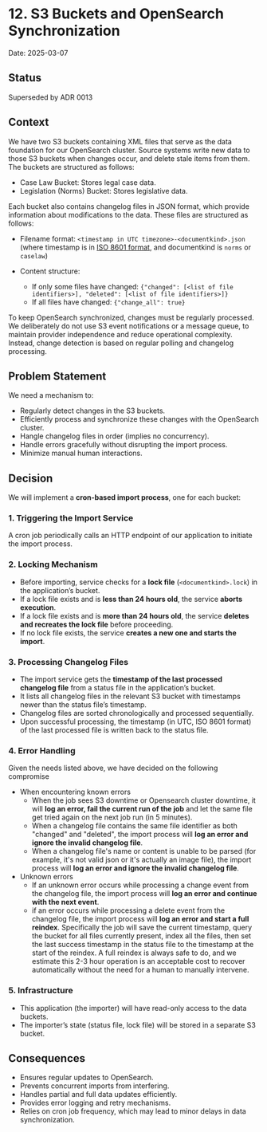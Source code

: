 # 12. S3 Buckets and OpenSearch Synchronization

Date: 2025-03-07

## Status

Superseded by ADR 0013

## Context

We have two S3 buckets containing XML files that serve as the data foundation for our OpenSearch cluster. Source systems write new data to those S3 buckets when changes occur, and delete stale items from them. The buckets are structured as follows:

- Case Law Bucket: Stores legal case data.
- Legislation (Norms) Bucket: Stores legislative data.

Each bucket also contains changelog files in JSON format, which provide information about modifications to the data.
These files are structured as follows:
- Filename format: `<timestamp in UTC timezone>-<documentkind>.json` (where timestamp is in [ISO 8601 format](https://en.wikipedia.org/wiki/ISO_8601), and documentkind is `norms` or `caselaw`)

- Content structure:
  - If only some files have changed: `{"changed": [<list of file identifiers>], "deleted": [<list of file identifiers>]}`
  - If all files have changed: `{"change_all": true}`

To keep OpenSearch synchronized, changes must be regularly processed. We deliberately do not use S3 event notifications or a message queue, to maintain provider independence and reduce operational complexity. Instead, change detection is based on regular polling and changelog processing.

## Problem Statement
We need a mechanism to:

- Regularly detect changes in the S3 buckets.
- Efficiently process and synchronize these changes with the OpenSearch cluster.
- Hangle changelog files in order (implies no concurrency).
- Handle errors gracefully without disrupting the import process.
- Minimize manual human interactions.

## Decision
We will implement a **cron-based import process**, one for each bucket:

### 1. Triggering the Import Service
A cron job periodically calls an HTTP endpoint of our application to initiate the import process.

### 2. Locking Mechanism
- Before importing, service checks for a **lock file** (`<documentkind>.lock`) in the application’s bucket.
- If a lock file exists and is **less than 24 hours old**, the service **aborts execution**.
- If a lock file exists and is **more than 24 hours old**, the service **deletes and recreates the lock file** before proceeding.
- If no lock file exists, the service **creates a new one and starts the import**.

### 3. Processing Changelog Files
- The import service gets the **timestamp of the last processed changelog file** from a status file in the application’s bucket.
- It lists all changelog files in the relevant S3 bucket with timestamps newer than the status file’s timestamp.
- Changelog files are sorted chronologically and processed sequentially.
- Upon successful processing, the timestamp (in UTC, ISO 8601 format) of the last processed file is written back to the status file.

### 4. Error Handling
Given the needs listed above, we have decided on the following compromise
- When encountering known errors
  - When the job sees S3 downtime or Opensearch cluster downtime, it will **log an error, fail the current run of the job** and let the same file get tried again on the next job run (in 5 minutes).
  - When a changelog file contains the same file identifier as both "changed" and "deleted", the import process will **log an error and ignore the invalid changelog file**.
  - When a changelog file's name or content is unable to be parsed (for example, it's not valid json or it's actually an image file), the import process will **log an error and ignore the invalid changelog file**.
- Unknown errors
  - If an unknown error occurs while processing a change event from the changelog file, the import process will **log an error and continue with the next event**.
  - if an error occurs while processing a delete event from the changelog file, the import process will **log an error and start a full reindex**. Specifically the job will save the current timestamp, query the bucket for all files currently present, index all the files, then set the last success timestamp in the status file to the timestamp at the start of the reindex. A full reindex is always safe to do, and we estimate this 2-3 hour operation is an acceptable cost to recover automatically without the need for a human to manually intervene.

### 5. Infrastructure
- This application (the importer) will have read-only access to the data buckets.
- The importer’s state (status file, lock file) will be stored in a separate S3 bucket.

## Consequences
- Ensures regular updates to OpenSearch.
- Prevents concurrent imports from interfering.
- Handles partial and full data updates efficiently.
- Provides error logging and retry mechanisms.
- Relies on cron job frequency, which may lead to minor delays in data synchronization.
